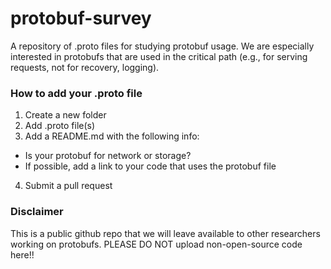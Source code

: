 # protobuf-survey
A repository of .proto files for studying protobuf usage. We are especially interested in protobufs that are used in the critical path (e.g., for serving requests, not for recovery, logging).

### How to add your .proto file
1. Create a new folder
2. Add .proto file(s)
3. Add a README.md with the following info:
  * Is your protobuf for network or storage?
  * If possible, add a link to your code that uses the protobuf file
4. Submit a pull request

### Disclaimer
This is a public github repo that we will leave available to other researchers working on protobufs. PLEASE DO NOT upload non-open-source code here!!

